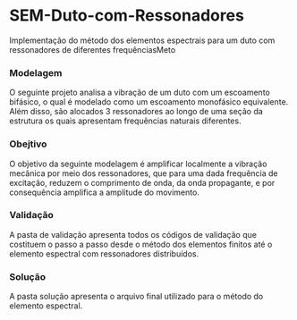 # SEM-Duto-com-Ressonadores
Implementação do método dos elementos espectrais para um duto com ressonadores de diferentes frequênciasMeto

### Modelagem

O seguinte projeto analisa a vibração de um duto com um escoamento bifásico, o qual é modelado como um escoamento monofásico equivalente. Além disso, são alocados 3 ressonadores ao longo de uma seção da estrutura os quais apresentam frequências naturais diferentes.

### Obejtivo

O objetivo da seguinte modelagem é amplificar localmente a vibração mecânica por meio dos ressonadores, que para uma dada frequência de excitação, reduzem o comprimento de onda, da onda propagante, e por consequência amplifica a amplitude do movimento.

### Validação

A pasta de validação apresenta todos os códigos de validação que costituem o passo a passo desde o método dos elementos finitos até o elemento espectral com ressonadores distribuídos.

### Solução

A pasta solução apresenta o arquivo final utilizado para o método do elemento espectral.
